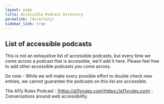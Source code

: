 ```yaml
---
layout: page
title: Accessible Podcast Directory
permalink: /directory/
sidebar_link: true
---
```


## List of accessible podcasts

This is not an exhaustive list of accessible podcasts, but every time we come across a podcast that is accessible, we'll add it here. Please feel free to add other accessible podcasts you come across. 

Do note - While we will make every possible effort to double check new entries, we cannot guarantee the podcasts on this list are accessible.

The A11y Rules Podcast
: [https://a11yrules.com](https://a11yrules.com)
: Conversations around web accessibility.

